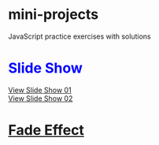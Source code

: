 # mini-projects
JavaScript practice exercises with solutions

<h1 style="color: blue;">Slide Show</h1>
<a href="https://sandunrmst.github.io/mini-projects/SlideShow/" target="_blank">View Slide Show 01</a><br>
<a href="https://sandunrmst.github.io/mini-projects/SlideShow-2/" target="_blank">View Slide Show 02</a>

<h1><a href="https://sandunrmst.github.io/mini-projects/SlideShow-3/" target="_blank">Fade Effect</a></h1>
